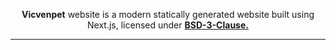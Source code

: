 <p align="center">
   <b>Vicvenpet</b> website is a modern statically generated website built using Next.js, licensed under <b><a href="https://github.com/slashdevelopment/website/blob/main/LICENSE.md">BSD-3-Clause.</a></b>
</p>

---
